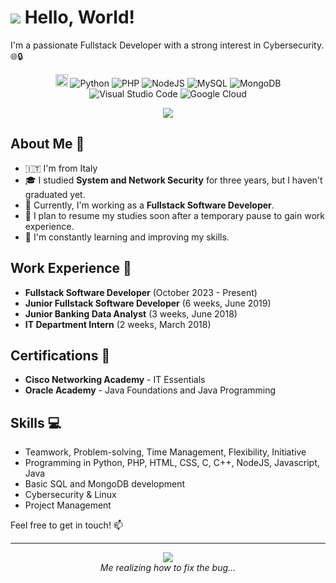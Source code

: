 <h1 id="hello-world-"><img src="https://emojis.slackmojis.com/emojis/images/1643509953/47763/whacky-wave.gif?1643509953"/>&nbsp;Hello, World!</h1>
<p>I&#39;m a passionate Fullstack Developer with a strong interest in Cybersecurity. 🌐🔒</p>
<p align="center">
    <img src="https://emojis.slackmojis.com/emojis/images/1643514559/5584/deployparrot.gif?1643514559" width="20px"/>
    <img src="https://img.shields.io/badge/-Python-3776AB?style=flat-square&amp;logo=python&amp;logoColor=white" alt="Python">
    <img src="https://img.shields.io/badge/-PHP-777BB4?style=flat-square&amp;logo=php&amp;logoColor=white" alt="PHP">
    <img src="https://img.shields.io/badge/-Node.js-43853D?style=flat-square&amp;logo=node.js&amp;logoColor=white" alt="NodeJS">
    <img src="https://img.shields.io/badge/-MySQL-4479A1?style=flat-square&amp;logo=mysql&amp;logoColor=white" alt="MySQL">
    <img src="https://img.shields.io/badge/-MongoDB-47A248?style=flat-square&amp;logo=mongodb&amp;logoColor=white" alt="MongoDB">
    <img src="https://img.shields.io/badge/-Visual%20Studio%20Code-007ACC?style=flat-square&amp;logo=visual-studio-code&amp;logoColor=white" alt="Visual Studio Code">
    <img src="https://img.shields.io/badge/-Google%20Cloud-4285F4?style=flat-square&amp;logo=google-cloud&amp;logoColor=white" alt="Google Cloud">
</p>
<p align="center">
    <a href="http://exto.lo.gs" target="_blank">
      <img src="https://www.googlecloudcommunity.com/gc/image/serverpage/image-id/98428i7275FFCDF77E5BD9/"/>
    </a>
</p>
<h2 id="about-me-">About Me 📌</h2>
<ul>
    <li>🇮🇹 I&#39;m from Italy</li>
    <li>🎓 I studied <strong>System and Network Security</strong> for three years, but I
        haven&#39;t graduated yet.</li>
    <li>🚀 Currently, I&#39;m working as a <strong>Fullstack Software Developer</strong>.</li>
    <li>🎯 I plan to resume my studies soon after a temporary pause to gain work experience.</li>
    <li>🌱 I&#39;m constantly learning and improving my skills.</li>
</ul>
<h2 id="work-experience-">Work Experience 💼</h2>
<ul>
    <li><strong>Fullstack Software Developer</strong> (October 2023 - Present)</li>
    <li><strong>Junior Fullstack Software Developer</strong> (6 weeks, June 2019)</li>
    <li><strong>Junior Banking Data Analyst</strong> (3 weeks, June 2018)</li>
    <li><strong>IT Department Intern</strong> (2 weeks, March 2018)</li>
</ul>
<h2 id="certifications-">Certifications 🏅</h2>
<ul>
    <li><strong>Cisco Networking Academy</strong> - IT Essentials</li>
    <li><strong>Oracle Academy</strong> - Java Foundations and Java Programming</li>
</ul>
<h2 id="skills-">Skills 💻</h2>
<ul>
    <li>Teamwork, Problem-solving, Time Management, Flexibility, Initiative</li>
    <li>Programming in Python, PHP, HTML, CSS, C, C++, NodeJS, Javascript, Java</li>
    <li>Basic SQL and MongoDB development</li>
    <li>Cybersecurity &amp; Linux</li>
    <li>Project Management</li>
</ul>
<p>Feel free to get in touch! 📫</p>
<hr/>
<p align="center">
  <img src="https://i.giphy.com/HlgE48KBta5nnFXwpV.gif"/><br/>
    <i>Me realizing how to fix the bug...</i>
</p>
